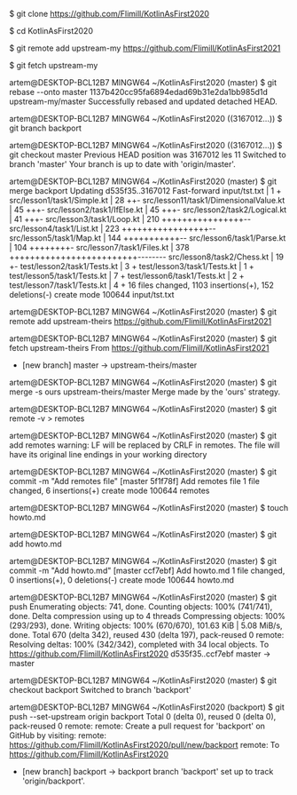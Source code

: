 $ git clone https://github.com/Flimill/KotlinAsFirst2020

$ cd KotlinAsFirst2020

$ git remote add upstream-my https://github.com/Flimill/KotlinAsFirst2021

$ git fetch upstream-my

artem@DESKTOP-BCL12B7 MINGW64 ~/KotlinAsFirst2020 (master)
$ git rebase --onto master 1137b420cc95fa6894edad69b31e2da1bb985d1d upstream-my/master
Successfully rebased and updated detached HEAD.

artem@DESKTOP-BCL12B7 MINGW64 ~/KotlinAsFirst2020 ((3167012...))
$ git branch backport

artem@DESKTOP-BCL12B7 MINGW64 ~/KotlinAsFirst2020 ((3167012...))
$ git checkout master
Previous HEAD position was 3167012 les 11
Switched to branch 'master'
Your branch is up to date with 'origin/master'.

artem@DESKTOP-BCL12B7 MINGW64 ~/KotlinAsFirst2020 (master)
$ git merge backport
Updating d535f35..3167012
Fast-forward
 input/tst.txt                          |   1 +
 src/lesson1/task1/Simple.kt            |  28 ++-
 src/lesson11/task1/DimensionalValue.kt |  45 +++-
 src/lesson2/task1/IfElse.kt            |  45 +++-
 src/lesson2/task2/Logical.kt           |  41 +++-
 src/lesson3/task1/Loop.kt              | 210 ++++++++++++++++--
 src/lesson4/task1/List.kt              | 223 +++++++++++++++++--
 src/lesson5/task1/Map.kt               | 144 +++++++++++--
 src/lesson6/task1/Parse.kt             | 104 ++++++++-
 src/lesson7/task1/Files.kt             | 378 +++++++++++++++++++++++++--------
 src/lesson8/task2/Chess.kt             |  19 +-
 test/lesson2/task1/Tests.kt            |   3 +
 test/lesson3/task1/Tests.kt            |   1 +
 test/lesson5/task1/Tests.kt            |   7 +
 test/lesson6/task1/Tests.kt            |   2 +
 test/lesson7/task1/Tests.kt            |   4 +
 16 files changed, 1103 insertions(+), 152 deletions(-)
 create mode 100644 input/tst.txt

artem@DESKTOP-BCL12B7 MINGW64 ~/KotlinAsFirst2020 (master)
$ git remote add upstream-theirs https://github.com/Flimill/KotlinAsFirst2021

artem@DESKTOP-BCL12B7 MINGW64 ~/KotlinAsFirst2020 (master)
$ git fetch upstream-theirs
From https://github.com/Flimill/KotlinAsFirst2021
 * [new branch]      master     -> upstream-theirs/master

artem@DESKTOP-BCL12B7 MINGW64 ~/KotlinAsFirst2020 (master)
$ git merge -s ours upstream-theirs/master
Merge made by the 'ours' strategy.

artem@DESKTOP-BCL12B7 MINGW64 ~/KotlinAsFirst2020 (master)
$ git remote -v > remotes

artem@DESKTOP-BCL12B7 MINGW64 ~/KotlinAsFirst2020 (master)
$ git add remotes
warning: LF will be replaced by CRLF in remotes.
The file will have its original line endings in your working directory

artem@DESKTOP-BCL12B7 MINGW64 ~/KotlinAsFirst2020 (master)
$ git commit -m "Add remotes file"
[master 5f1f78f] Add remotes file
 1 file changed, 6 insertions(+)
 create mode 100644 remotes

artem@DESKTOP-BCL12B7 MINGW64 ~/KotlinAsFirst2020 (master)
$ touch howto.md

artem@DESKTOP-BCL12B7 MINGW64 ~/KotlinAsFirst2020 (master)
$ git add howto.md

artem@DESKTOP-BCL12B7 MINGW64 ~/KotlinAsFirst2020 (master)
$ git commit -m "Add howto.md"
[master ccf7ebf] Add howto.md
 1 file changed, 0 insertions(+), 0 deletions(-)
 create mode 100644 howto.md

artem@DESKTOP-BCL12B7 MINGW64 ~/KotlinAsFirst2020 (master)
$ git push
Enumerating objects: 741, done.
Counting objects: 100% (741/741), done.
Delta compression using up to 4 threads
Compressing objects: 100% (293/293), done.
Writing objects: 100% (670/670), 101.63 KiB | 5.08 MiB/s, done.
Total 670 (delta 342), reused 430 (delta 197), pack-reused 0
remote: Resolving deltas: 100% (342/342), completed with 34 local objects.
To https://github.com/Flimill/KotlinAsFirst2020
   d535f35..ccf7ebf  master -> master

artem@DESKTOP-BCL12B7 MINGW64 ~/KotlinAsFirst2020 (master)
$ git checkout backport
Switched to branch 'backport'

artem@DESKTOP-BCL12B7 MINGW64 ~/KotlinAsFirst2020 (backport)
$ git push --set-upstream origin backport
Total 0 (delta 0), reused 0 (delta 0), pack-reused 0
remote:
remote: Create a pull request for 'backport' on GitHub by visiting:
remote:      https://github.com/Flimill/KotlinAsFirst2020/pull/new/backport
remote:
To https://github.com/Flimill/KotlinAsFirst2020
 * [new branch]      backport -> backport
branch 'backport' set up to track 'origin/backport'.

